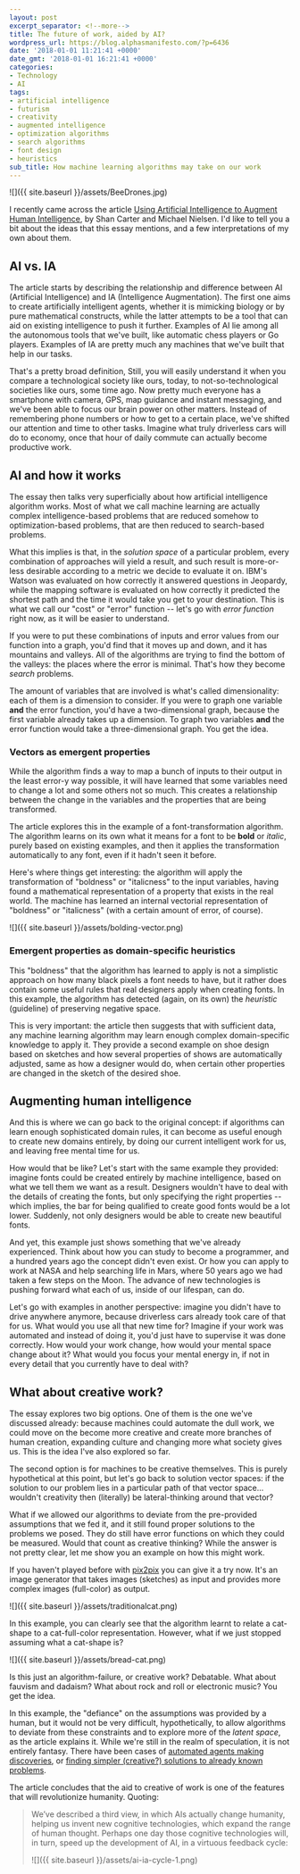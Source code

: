 ```yaml
---
layout: post
excerpt_separator: <!--more-->
title: The future of work, aided by AI?
wordpress_url: https://blog.alphasmanifesto.com/?p=6436
date: '2018-01-01 11:21:41 +0000'
date_gmt: '2018-01-01 16:21:41 +0000'
categories:
- Technology
- AI
tags:
- artificial intelligence
- futurism
- creativity
- augmented intelligence
- optimization algorithms
- search algorithms
- font design
- heuristics
sub_title: How machine learning algorithms may take on our work
---
```


![]({{ site.baseurl }}/assets/BeeDrones.jpg)

I recently came across the article [Using Artificial Intelligence to Augment Human Intelligence](https://distill.pub/2017/aia/), by Shan Carter and Michael Nielsen. I'd like to tell you a bit about the ideas that this essay mentions, and a few interpretations of my own about them.

<!--more-->

## AI vs. IA

The article starts by describing the relationship and difference between AI (Artificial Intelligence) and IA (Intelligence Augmentation). The first one aims to create artificially intelligent agents, whether it is mimicking biology or by pure mathematical constructs, while the latter attempts to be a tool that can aid on existing intelligence to push it further. Examples of AI lie among all the autonomous tools that we've built, like automatic chess players or Go players. Examples of IA are pretty much any machines that we've built that help in our tasks.

That's a pretty broad definition, Still, you will easily understand it when you compare a technological society like ours, today, to not-so-technological societies like ours, some time ago. Now pretty much everyone has a smartphone with camera, GPS, map guidance and instant messaging, and we've been able to focus our brain power on other matters. Instead of remembering phone numbers or how to get to a certain place, we've shifted our attention and time to other tasks. Imagine what truly driverless cars will do to economy, once that hour of daily commute can actually become productive work.

## AI and how it works

The essay then talks very superficially about how artificial intelligence algorithm works. Most of what we call machine learning are actually complex intelligence-based problems that are reduced somehow to optimization-based problems, that are then reduced to search-based problems.

What this implies is that, in the _solution space_ of a particular problem, every combination of approaches will yield a result, and such result is more-or-less desirable according to a metric we decide to evaluate it on. IBM's Watson was evaluated on how correctly it answered questions in Jeopardy, while the mapping software is evaluated on how correctly it predicted the shortest path and the time it would take you get to your destination. This is what we call our "cost" or "error" function -- let's go with _error function_ right now, as it will be easier to understand.

If you were to put these combinations of inputs and error values from our function into a graph, you'd find that it moves up and down, and it has mountains and valleys. All of the algorithms are trying to find the bottom of the valleys: the places where the error is minimal. That's how they become _search_ problems.

The amount of variables that are involved is what's called dimensionality: each of them is a dimension to consider. If you were to graph one variable **and** the error function, you'd have a two-dimensional graph, because the first variable already takes up a dimension. To graph two variables **and** the error function would take a three-dimensional graph. You get the idea.

### Vectors as emergent properties

While the algorithm finds a way to map a bunch of inputs to their output in the least error-y way possible, it will have learned that some variables need to change a lot and some others not so much. This creates a relationship between the change in the variables and the properties that are being transformed.

The article explores this in the example of a font-transformation algorithm. The algorithm learns on its own what it means for a font to be **bold** or _italic_, purely based on existing examples, and then it applies the transformation automatically to any font, even if it hadn't seen it before.

Here's where things get interesting: the algorithm will apply the transformation of "boldness" or "italicness" to the input variables, having found a mathematical representation of a property that exists in the real world. The machine has learned an internal vectorial representation of "boldness" or "italicness" (with a certain amount of error, of course).

![]({{ site.baseurl }}/assets/bolding-vector.png)

### Emergent properties as domain-specific heuristics

This "boldness" that the algorithm has learned to apply is not a simplistic approach on how many black pixels a font needs to have, but it rather does contain some useful rules that real designers apply when creating fonts. In this example, the algorithm has detected (again, on its own) the _heuristic_ (guideline) of preserving negative space.

This is very important: the article then suggests that with sufficient data, any machine learning algorithm may learn enough complex domain-specific knowledge to apply it. They provide a second example on shoe design based on sketches and how several properties of shows are automatically adjusted, same as how a designer would do, when certain other properties are changed in the sketch of the desired shoe.

## Augmenting human intelligence

And this is where we can go back to the original concept: if algorithms can learn enough sophisticated domain rules, it can become as useful enough to create new domains entirely, by doing our current intelligent work for us, and leaving free mental time for us.

How would that be like? Let's start with the same example they provided: imagine fonts could be created entirely by machine intelligence, based on what we tell them we want as a result. Designers wouldn't have to deal with the details of creating the fonts, but only specifying the right properties -- which implies, the bar for being qualified to create good fonts would be a lot lower. Suddenly, not only designers would be able to create new beautiful fonts.

And yet, this example just shows something that we've already experienced. Think about how you can study to become a programmer, and a hundred years ago the concept didn't even exist. Or how you can apply to work at NASA and help searching life in Mars, where 50 years ago we had taken a few steps on the Moon. The advance of new technologies is pushing forward what each of us, inside of our lifespan, can do.

Let's go with examples in another perspective: imagine you didn't have to drive anywhere anymore, because driverless cars already took care of that for us. What would you use all that new time for? Imagine if your work was automated and instead of doing it, you'd just have to supervise it was done correctly. How would your work change, how would your mental space change about it? What would you focus your mental energy in, if not in every detail that you currently have to deal with?

## What about creative work?

The essay explores two big options. One of them is the one we've discussed already: because machines could automate the dull work, we could move on the become more creative and create more branches of human creation, expanding culture and changing more what society gives us. This is the idea I've also explored so far.

The second option is for machines to be creative themselves. This is purely hypothetical at this point, but let's go back to solution vector spaces: if the solution to our problem lies in a particular path of that vector space... wouldn't creativity then (literally) be lateral-thinking around that vector?

What if we allowed our algorithms to deviate from the pre-provided assumptions that we fed it, and it still found proper solutions to the problems we posed. They do still have error functions on which they could be measured. Would that count as creative thinking? While the answer is not pretty clear, let me show you an example on how this might work.

If you haven't played before with [pix2pix](https://affinelayer.com/pixsrv/) you can give it a try now. It's an image generator that takes images (sketches) as input and provides more complex images (full-color) as output.

![]({{ site.baseurl }}/assets/traditionalcat.png)


In this example, you can clearly see that the algorithm learnt to relate a cat-shape to a cat-full-color representation. However, what if we just stopped assuming what a cat-shape is?

![]({{ site.baseurl }}/assets/bread-cat.png)


Is this just an algorithm-failure, or creative work? Debatable. What about fauvism and dadaism? What about rock and roll or electronic music? You get the idea.

In this example, the "defiance" on the assumptions was provided by a human, but it would not be very difficult, hypothetically, to allow algorithms to deviate from these constraints and to explore more of the _latent space_, as the article explains it. While we're still in the realm of speculation, it is not entirely fantasy. There have been cases of [automated agents making discoveries](https://www.wired.com/2009/04/robotscientist/), or [finding simpler (creative?) solutions to already known problems](https://books.google.ca/books?id=nUJdAAAAQBAJ&amp;lpg=PT97&amp;ots=2lG1GTehSG&amp;dq=Nathan%20Rochester%20returned%20to%20IBM%20after%20the%20Dartmouth%20workshop%20excited%20about%20discussions%20he%20had%20had%20with%20Marvin%20Minsky%20about%20Minsky%E2%80%99s%20ideas%20for%20a%20possible%20computer%20program%20for%20proving%20theorems%20in%20geometry&amp;pg=PT97#v=onepage&amp;q&amp;f=false).

The article concludes that the aid to creative of work is one of the features that will revolutionize humanity. Quoting:

> We&rsquo;ve described a third view, in which AIs actually change humanity, helping us invent new cognitive technologies, which expand the range of human thought. Perhaps one day those cognitive technologies will, in turn, speed up the development of AI, in a virtuous feedback cycle:
> 
> ![]({{ site.baseurl }}/assets/ai-ia-cycle-1.png)
